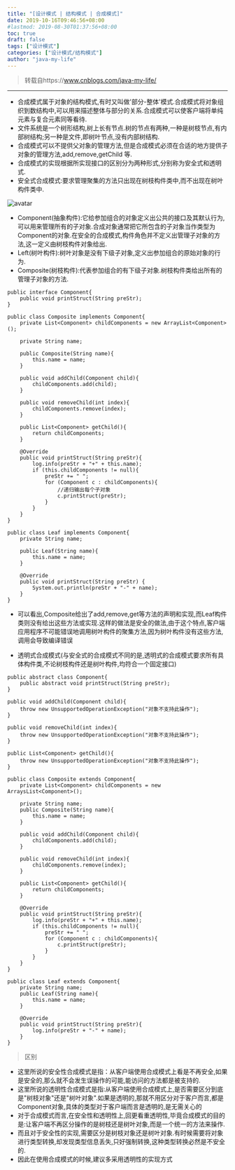 ```yaml
---
title: "[设计模式 | 结构模式 | 合成模式]"
date: 2019-10-16T09:46:56+08:00
#lastmod: 2019-08-30T01:37:56+08:00
toc: true
draft: false
tags: ["设计模式"]
categories: ["设计模式/结构模式"]
author: "java-my-life"
---
```


> 转载自https://www.cnblogs.com/java-my-life/

--------------------------------------------

- 合成模式属于对象的结构模式,有时又叫做'部分-整体'模式.合成模式将对象组织到数结构中,可以用来描述整体与部分的关系.合成模式可以使客户端将单纯元素与复合元素同等看待.
- 文件系统是一个树形结构,树上长有节点.树的节点有两种,一种是树枝节点,有内部树结构;另一种是文件,即树叶节点,没有内部树结构.
- 合成模式可以不提供父对象的管理方法,但是合成模式必须在合适的地方提供子对象的管理方法,add,remove,getChild 等.
- 合成模式的实现根据所实现接口的区别分为两种形式,分别称为安全式和透明式.
- 安全式合成模式:要求管理聚集的方法只出现在树枝构件类中,而不出现在树叶构件类中.

![avatar](https://cdn.jsdelivr.net/gh/facedamon/MarkDownPhotos@master/Design-Patterns/Structural-Type/composite/架构图.png)

- Component(抽象构件):它给参加组合的对象定义出公共的接口及其默认行为,可以用来管理所有的子对象.合成对象通常把它所包含的子对象当作类型为Component的对象.在安全的合成模式,构件角色并不定义出管理子对象的方法,这一定义由树枝构件对象给出.
- Left(树叶构件):树叶对象是没有下级子对象,定义出参加组合的原始对象的行为.
- Composite(树枝构件):代表参加组合的有下级子对象.树枝构件类给出所有的管理子对象的方法.

```
public interface Component{
    public void printStruct(String preStr);
}
```

```
public class Composite implements Component{
    private List<Component> childComponents = new ArrayList<Component>();
    
    private String name;
    
    public Composite(String name){
        this.name = name;
    }
    
    public void addChild(Component child){
        childComponents.add(child);
    }
    
    public void removeChild(int index){
        childComponents.remove(index);
    }
    
    public List<Component> getChild(){
        return childComponents;
    }
    
    @Override
    public void printStruct(String preStr){
        log.info(preStr + "+" + this.name);
        if (this.childComponents != null){
            preStr += " ";
            for (Component c : childComponents){
                //递归输出每个子对象
                c.printStruct(preStr);
            }
        }
    }
}
```

```
public class Leaf implements Component{
    private String name;
    
    public Leaf(String name){
        this.name = name;
    }
    
    @Override
    public void printStruct(String preStr) {
        System.out.println(preStr + "-" + name);
    }
}
```

- 可以看出,Composite给出了add,remove,get等方法的声明和实现,而Leaf构件类则没有给出这些方法或实现.这样的做法是安全的做法,由于这个特点,客户端应用程序不可能错误地调用树叶构件的聚集方法,因为树叶构件没有这些方法,调用会导致编译错误

- 透明式合成模式(与安全式的合成模式不同的是,透明式的合成模式要求所有具体构件类,不论树枝构件还是树叶构件,均符合一个固定接口)



```
public abstract class Component{
    public abstract void printStruct(String preStr);
}

public void addChild(Component child){
    throw new UnsupportedOperationException("对象不支持此操作");
}

public void removeChild(int index){
    throw new UnsupportedOperationException("对象不支持此操作");
}

public List<Component> getChild(){
    throw new UnsupportedOperationException("对象不支持此操作");
}
```
```
public class Composite extends Component{
    private List<Component> childComponents = new ArraysList<Component>();
    
    private String name;
    public Composite(String name){
        this.name = name;
    }
    
    public void addChild(Component child){
        childComponents.add(child);
    }
    
    public void removeChild(int index){
        childComponents.remove(index);
    }
    
    public List<Component> getChild(){
        return childComponents;
    }
    
    @Override
    public void printStruct(String preStr){
        log.info(preStr + "+" + this.name);
        if (this.childComponents != null){
            preStr += " ";
            for (Component c : childComponents){
                c.printStruct(preStr);
            }
        }
    }
}
```
```
public class Leaf extends Component{
    private String name;
    public Leaf(String name){
        this.name = name;
    }
    
    @Override
    public void printStruct(String preStr){
        log.info(preStr + "-" + name);
    }
}
```
> 区别

- 这里所说的安全性合成模式是指：从客户端使用合成模式上看是不再安全,如果是安全的,那么就不会发生误操作的可能,能访问的方法都是被支持的.
- 这里所说的透明性合成模式是指:从客户端使用合成模式上,是否需要区分到底是"树枝对象"还是"树叶对象".如果是透明的,那就不用区分对于客户而言,都是Component对象,具体的类型对于客户端而言是透明的,是无需关心的
- 对于合成模式而言,在安全性和透明性上,回更看重透明性,毕竟合成模式的目的是:让客户端不再区分操作的是树枝还是树叶对象,而是一个统一的方法来操作.
- 而且对于安全性的实现,需要区分是树枝对象还是树叶对象.有时候需要将对象进行类型转换,却发现类型信息丢失,只好强制转换,这种类型转换必然是不安全的.
- 因此在使用合成模式的时候,建议多采用透明性的实现方式